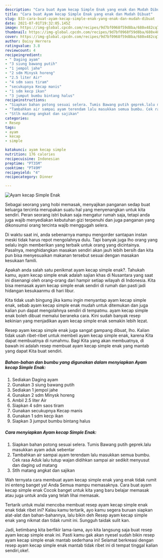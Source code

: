 ```yaml
---
description: "Cara buat Ayam kecap Simple Enak yang enak dan Mudah Dibuat"
title: "Cara buat Ayam kecap Simple Enak yang enak dan Mudah Dibuat"
slug: 833-cara-buat-ayam-kecap-simple-enak-yang-enak-dan-mudah-dibuat
date: 2021-07-01T19:32:05.145Z
image: https://img-global.cpcdn.com/recipes/9d7bf0968f59d8ba/680x482cq70/ayam-kecap-simple-enak-foto-resep-utama.jpg
thumbnail: https://img-global.cpcdn.com/recipes/9d7bf0968f59d8ba/680x482cq70/ayam-kecap-simple-enak-foto-resep-utama.jpg
cover: https://img-global.cpcdn.com/recipes/9d7bf0968f59d8ba/680x482cq70/ayam-kecap-simple-enak-foto-resep-utama.jpg
author: Daisy Herrera
ratingvalue: 3.8
reviewcount: 4
recipeingredient:
- " Daging ayam"
- "3 siung bawang putih"
- "1 jempol jahe"
- "2 sdm Minysk horeng"
- "2.5 liter Air"
- "4 sdm saos tiram"
- "secukupnya Kecap manis"
- "1 sdm kecp ikan"
- "3 jumput bumbu bintang halus"
recipeinstructions:
- "Siapkan bahan potong sesuai selera. Tumis Bawang putih geprek.lalu masukkan ayam aduk sebentar"
- "Tambahkan air sampai ayam terendam lalu masukkan semua bumbu. Cek rasa Aduk lalu tutup wajan didihkan sampai air sedikit menyusut dan daging ud matang"
- "Stlh matang angkat dan sajikan"
categories:
- Resep
tags:
- ayam
- kecap
- simple

katakunci: ayam kecap simple 
nutrition: 176 calories
recipecuisine: Indonesian
preptime: "PT35M"
cooktime: "PT49M"
recipeyield: "4"
recipecategory: Dinner

---
```



![Ayam kecap Simple Enak](https://img-global.cpcdn.com/recipes/9d7bf0968f59d8ba/680x482cq70/ayam-kecap-simple-enak-foto-resep-utama.jpg)

Sebagai seorang yang hobi memasak, menyajikan panganan sedap buat keluarga tercinta merupakan suatu hal yang menyenangkan untuk kita sendiri. Peran seorang istri bukan saja mengatur rumah saja, tetapi anda juga wajib menyediakan kebutuhan gizi terpenuhi dan juga panganan yang dikonsumsi orang tercinta wajib menggugah selera.

Di waktu  saat ini, anda sebenarnya mampu mengorder santapan instan meski tidak harus repot mengolahnya dulu. Tapi banyak juga lho orang yang selalu ingin memberikan yang terbaik untuk orang yang dicintainya. Pasalnya, menghidangkan masakan sendiri akan jauh lebih bersih dan kita pun bisa menyesuaikan makanan tersebut sesuai dengan masakan kesukaan famili. 



Apakah anda salah satu penikmat ayam kecap simple enak?. Tahukah kamu, ayam kecap simple enak adalah sajian khas di Nusantara yang saat ini disenangi oleh orang-orang dari hampir setiap wilayah di Indonesia. Kita bisa memasak ayam kecap simple enak sendiri di rumah dan pasti jadi hidangan kesukaanmu di hari libur.

Kita tidak usah bingung jika kamu ingin menyantap ayam kecap simple enak, sebab ayam kecap simple enak mudah untuk ditemukan dan juga kalian pun dapat mengolahnya sendiri di tempatmu. ayam kecap simple enak boleh dibuat memalui beraneka cara. Kini sudah banyak resep kekinian yang menjadikan ayam kecap simple enak semakin lebih lezat.

Resep ayam kecap simple enak juga sangat gampang dibuat, lho. Kalian tidak usah ribet-ribet untuk membeli ayam kecap simple enak, karena Kita dapat membuatnya di rumahmu. Bagi Kita yang akan membuatnya, di bawah ini adalah resep membuat ayam kecap simple enak yang mantab yang dapat Kita buat sendiri.

<!--inarticleads1-->

##### Bahan-bahan dan bumbu yang digunakan dalam menyiapkan Ayam kecap Simple Enak:

1. Sediakan  Daging ayam
1. Gunakan 3 siung bawang putih
1. Sediakan 1 jempol jahe
1. Gunakan 2 sdm Minysk horeng
1. Ambil 2.5 liter Air
1. Siapkan 4 sdm saos tiram
1. Gunakan secukupnya Kecap manis
1. Gunakan 1 sdm kecp ikan
1. Siapkan 3 jumput bumbu bintang halus




<!--inarticleads2-->

##### Cara menyiapkan Ayam kecap Simple Enak:

1. Siapkan bahan potong sesuai selera. Tumis Bawang putih geprek.lalu masukkan ayam aduk sebentar
1. Tambahkan air sampai ayam terendam lalu masukkan semua bumbu. Cek rasa Aduk lalu tutup wajan didihkan sampai air sedikit menyusut dan daging ud matang
1. Stlh matang angkat dan sajikan




Wah ternyata cara membuat ayam kecap simple enak yang enak tidak rumit ini enteng banget ya! Anda Semua mampu memasaknya. Cara buat ayam kecap simple enak Cocok banget untuk kita yang baru belajar memasak atau juga untuk anda yang telah lihai memasak.

Tertarik untuk mulai mencoba membuat resep ayam kecap simple enak enak tidak ribet ini? Kalau kamu tertarik, ayo kamu segera buruan siapkan alat-alat dan bahan-bahannya, lalu bikin deh Resep ayam kecap simple enak yang nikmat dan tidak rumit ini. Sungguh taidak sulit kan. 

Jadi, ketimbang kita berfikir lama-lama, ayo kita langsung saja buat resep ayam kecap simple enak ini. Pasti kamu gak akan nyesel sudah bikin resep ayam kecap simple enak mantab sederhana ini! Selamat berkreasi dengan resep ayam kecap simple enak mantab tidak ribet ini di tempat tinggal kalian sendiri,oke!.

